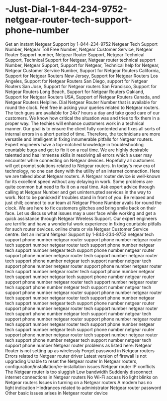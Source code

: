 # -Just-Dial-1-844-234-9752-netgear-router-tech-support-phone-number
Get an instant Netgear Support by 1-844-234-9752 Netgear Tech Support Number, Netgear Toll Free Number, Netgear Customer Service, Netgear Router Support number, Netgear Router Support, Netgear Technical Support, Technical Support for Netgear, Netgear router technical support Number, Netgear Support, Support for Netgear, Technical help for Netgear, Netgear Customer Service Number, Support for Netgear Routers California, Support for Netgear Routers New Jersey, Support for Netgear Routers Los Angeles, Support for Netgear Routers San Diego, support for Netgear Routers San Jose, Support for Netgear routers San Francisco, Support for Netgear Routers Long Beach, Support for Netgear Routers Oakland, Support for Netgear Routers USA, Support of Netgear Routers Canada, and Netgear Routers Helpline.  Dial Netgear Router Number that is available for round the clock. Feel free in asking your queries related to Netgear routers. The tech guys are available for 24x7 hours a day and take good care of our customers. We know how critical the situation was and tries to fix them in a proper way. The techies will enhance customers work in a technical manner. Our goal is to ensure the client fully contented and fixes all sorts of internal errors in a short period of time. Therefore, the technicians are more versatile and intelligent in fixing innumerable pitfalls for Netgear routers. Expert engineers have a top-notched knowledge in troubleshooting countable bugs and get to fix it on a real time. We are highly desirable talented and has immense skills in resolving all errors which a user may encounter while connecting on Netgear devices. Hopefully all customers will get prompt solutions related to Netgear routers.    In today's new era of technology, no one can deny with the utility of an internet connection. Here we are talked about Netgear routers. A Netgear router device is well-known for its excellent speed without any delaying in work. Some problems are quite common but need to fix it on a real time. Ask expert advice through calling at Netgear Number and get uninterrupted services in the way to work. Not to be panicked if troubles stand in front of you. Be relaxed and just chill; connect to our team at Netgear Phone Number avails for round the clock. We are here to fix customers glitches and bring smile back on their face. Let us discuss what issues may a user face while working and get a quick assistance through Netgear Wireless Support. Our expert engineers are terrific and have a wonderful work experience in fixing countable pitfalls for such router devices.  online chats or via Netgear Customer Service centre.  Get an instant Netgear Support by 1-844-234-9752 netgear tech support phone number netgear router support phone number netgear router tech support number netgear router tech support phone number netgear tech support number netgear tech support phone number netgear router support phone number netgear router tech support number netgear router tech support phone number netgear tech support number netgear tech support phone number netgear router support phone number netgear router tech support number netgear router tech support phone number netgear tech support number netgear tech support phone number netgear router support phone number netgear router tech support number netgear router tech support phone number netgear tech support number netgear tech support phone number netgear router support phone number netgear router tech support number netgear router tech support phone number netgear tech support number netgear tech support phone number netgear router support phone number netgear router tech support number netgear router tech support phone number netgear tech support number netgear tech support phone number netgear router support phone number netgear router tech support number netgear router tech support phone number netgear tech support number netgear tech support phone number  netgear router support phone number  netgear router tech support number  netgear router tech support phone number  netgear tech support number  netgear tech support phone number   Netgear router problems as listed here: Netgear Router is not setting up as wirelessly Forget password in Netgear routers Errors related to Netgear router driver Latest version of firewall is not upgrading Unable to reset the Netgear router In Netgear routers, configuration/installation/re-installation issues Netgear router IP conflicts The Netgear router is too sluggish Low bandwidth Suddenly disconnect internet connections in Netgear routers No Wi-Fi access No light blinks on Netgear routers Issues in turning on a Netgear routers A modem has no light indication Hindrances related to administrator Netgear router password Other basic issues arises in Netgear router device
